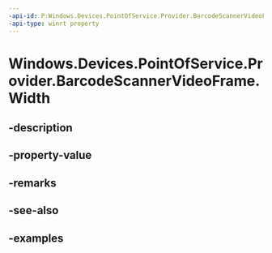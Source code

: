 ```yaml
---
-api-id: P:Windows.Devices.PointOfService.Provider.BarcodeScannerVideoFrame.Width
-api-type: winrt property
---
```


<!-- Property syntax.
public uint Width { get; }
-->

# Windows.Devices.PointOfService.Provider.BarcodeScannerVideoFrame.Width

## -description

## -property-value

## -remarks

## -see-also

## -examples

